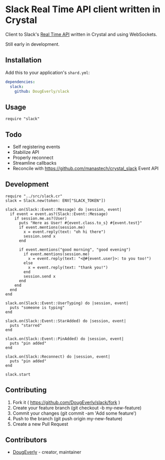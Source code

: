 #  Slack Real Time API client written in Crystal

Client to Slack's [Real Time API](https://api.slack.com/rtm) written in Crystal and using WebSockets.

Still early in development.

## Installation


Add this to your application's `shard.yml`:

```yaml
dependencies:
  slack:
    github: DougEverly/slack
```


## Usage


```crystal
require "slack"
```


## Todo

* Self registering events
* Stabilize API
* Properly reconnect
* Streamline callbacks
* Reconcile with https://github.com/manastech/crystal_slack Event API

## Development

```crystal
require "../src/slack.cr"
slack = Slack.new(token: ENV["SLACK_TOKEN"])

slack.on(Slack::Event::Message) do |session, event|
  if event = event.as?(Slack::Event::Message)
    if session.me.as?(User)
      puts "Here as User! #{event.class.to_s} #{event.test}"
      if event.mentions(session.me)
        x = event.reply(text: "oh hi there")
        session.send x
      end

      if event.mentions("good morning", "good evening")
        if event.mentions(session.me)
          x = event.reply(text: "<@#{event.user}>: to you too!")
        else
          x = event.reply(text: "thank you!")
        end
        session.send x
      end
    end
  end
end

slack.on(Slack::Event::UserTyping) do |session, event|
  puts "someone is typing"
end

slack.on(Slack::Event::StarAdded) do |session, event|
  puts "starred"
end

slack.on(Slack::Event::PinAdded) do |session, event|
  puts "pin added"
end

slack.on(Slack::Reconnect) do |session, event|
  puts "pin added"
end

slack.start

```

## Contributing

1. Fork it ( https://github.com/DougEverly/slack/fork )
2. Create your feature branch (git checkout -b my-new-feature)
3. Commit your changes (git commit -am 'Add some feature')
4. Push to the branch (git push origin my-new-feature)
5. Create a new Pull Request

## Contributors

- [DougEverly](https://github.com/DougEverly) - creator, maintainer
